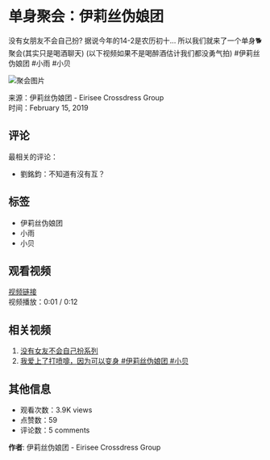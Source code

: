 # 单身聚会：伊莉丝伪娘团

没有女朋友不会自己扮? 据说今年的14-2是农历初十... 所以我们就来了一个单身🐕聚会(其实只是喝酒聊天) (以下视频如果不是喝醉酒估计我们都没勇气拍) #伊莉丝伪娘团 #小雨 #小贝

![聚会图片](https://scontent-sjc3-1.xx.fbcdn.net/v/t15.5256-10/52048594_579449215904178_5236292679809105920_n.jpg?stp=dst-jpg_s960x960_tt6&_nc_cat=107&ccb=1-7&_nc_sid=50ce42&_nc_ohc=YO8auii7sMYQ7kNvgFGjTcl&_nc_oc=AdhZLrugQXQA1Sil894MjPKkqQY5YGdHMzTQgRkW0yGRxQ5MlzjHnZuh-C-deWfyRjM&_nc_zt=23&_nc_ht=scontent-sjc3-1.xx&_nc_gid=APoKykamRMsTIYVZgafT-A5&oh=00_AYAZ66PNahZko57kyGmPVZ-BcIIBPv6U2637AnsL4qHYWA&oe=67C2F6E0)

来源：伊莉丝伪娘团 - Eirisee Crossdress Group  
时间：February 15, 2019

## 评论

最相关的评论：
- 劉銘鈞：不知道有沒有互？

## 标签

- 伊莉丝伪娘团
- 小雨
- 小贝

## 观看视频

[视频链接](https://www.facebook.com/EiriseeCD/videos/579448769237556/?__tn__=%2CO)  
视频播放：0:01 / 0:12

## 相关视频

1. [没有女友不会自己扮系列](https://www.facebook.com/100063882183317/videos/3278869232202591/?__so__=permalink)
2. [我爱上了打喷嚏，因为可以变身 #伊莉丝伪娘团 #小贝](https://www.facebook.com/100063882183317/videos/483405135678081/?__so__=permalink)

## 其他信息

- 观看次数：3.9K views
- 点赞数：59
- 评论数：5 comments

**作者**: 伊莉丝伪娘团 - Eirisee Crossdress Group